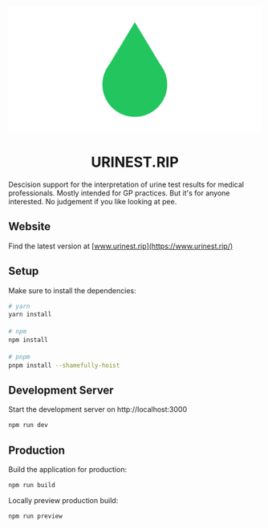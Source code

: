 [![Banner](/assets/banner.png)](https://www.linkedin.com/in/martienoranje/)

<h1 align="center">
URINEST.RIP
</h1>

Descision support for the interpretation of urine test results for medical professionals. Mostly intended for GP practices. But it's for anyone interested. No judgement if you like looking at pee.

## Website

Find the latest version at [www.urinest.rip](https://www.urinest.rip/)

## Setup

Make sure to install the dependencies:

```bash
# yarn
yarn install

# npm
npm install

# pnpm
pnpm install --shamefully-hoist
```

## Development Server

Start the development server on http://localhost:3000

```bash
npm run dev
```

## Production

Build the application for production:

```bash
npm run build
```

Locally preview production build:

```bash
npm run preview
```
